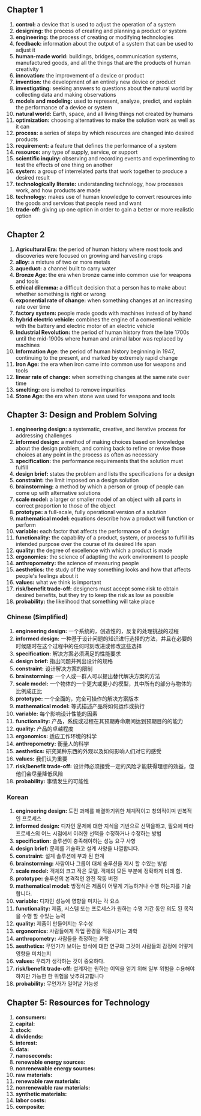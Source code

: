 ## Chapter 1

1. **control:** a device that is used to adjust the operation of a system
1. **designing:** the process of creating and planning a product or system
1. **engineering:** the process of creating or modifying technologies
1. **feedback:** information about the output of a system that can be used to adjust it
1. **human-made world:** buildings, bridges, communication systems, manufactured goods, and all the things that are the products of human creativity
1. **innovation:** the improvement of a device or product
1. **invention:** the development of an entirely new device or product
1. **investigating:** seeking answers to questions about the natural world by collecting data and making observations
1. **models and modeling:** used to represent, analyze, predict, and explain the performance of a device or system
1. **natural world:** Earth, space, and all living things not created by humans
1. **optimization:** choosing alternatives to make the solution work as well as it can
1. **process:** a series of steps by which resources are changed into desired products
1. **requirement:** a feature that defines the performance of a system
1. **resource:** any type of supply, service, or support
1. **scientific inquiry:** observing and recording events and experimenting to test the effects of one thing on another
1. **system:** a group of interrelated parts that work together to produce a desired result
1. **technologically literate:** understanding technology, how processes work, and how products are made
1. **technology:** makes use of human knowledge to convert resources into the goods and services that people need and want
1. **trade-off:** giving up one option in order to gain a better or more realistic option

## Chapter 2

1. **Agricultural Era:** the period of human history where most tools and discoveries were focused on growing and harvesting crops
1. **alloy:** a mixture of two or more metals
1. **aqueduct:** a channel built to carry water
1. **Bronze Age:** the era when bronze came into common use for weapons and tools
1. **ethical dilemma:** a difficult decision that a person has to make about whether something is right or wrong
1. **exponential rate of change:** when something changes at an increasing rate over time
1. **factory system:** people made goods with machines instead of by hand
1. **hybrid electric vehicle:** combines the engine of a conventional vehicle with the battery and electric motor of an electric vehicle
1. **Industrial Revolution:** the period of human history from the late 1700s until the mid-1900s where human and animal labor was replaced by machines
1. **Information Age:** the period of human history beginning in 1947, continuing to the present, and marked by extremely rapid change
1. **Iron Age:** the era when iron came into common use for weapons and tools
1. **linear rate of change:** when something changes at the same rate over time
1. **smelting:** ore is melted to remove impurities
1. **Stone Age:** the era when stone was used for weapons and tools

## Chapter 3: Design and Problem Solving

1. **engineering design:** a systematic, creative, and iterative process for addressing challenges
1. **informed design:** a method of making choices based on knowledge about the design problem, and coming back to refine or revise those choices at any point in the process as often as necessary
1. **specification:** the performance requirements that the solution must fulfill
1. **design brief:** states the problem and lists the specifications for a design
1. **constraint:** the limit imposed on a design solution
1. **brainstorming:** a method by which a person or group of people can come up with alternative solutions
1. **scale model:** a larger or smaller model of an object with all parts in correct proportion to those of the object
1. **prototype:** a full-scale, fully operational version of a solution
1. **mathematical model:** equations describe how a product will function or perform
1. **variable:** each factor that affects the performance of a design
1. **functionality:** the capability of a product, system, or process to fulfill its intended purpose over the course of its desired life span
1. **quality:** the degree of excellence with which a product is made
1. **ergonomics:** the science of adapting the work environment to people
1. **anthropometry:** the science of measuring people
1. **aesthetics:** the study of the way something looks and how that affects people's feelings about it
1. **values:** what we think is important
1. **risk/benefit trade-off:** designers must accept some risk to obtain desired benefits, but they try to keep the risk as low as possible
1. **probability:** the likelihood that something will take place

### Chinese (Simplified)

1. **engineering design:** 一个系统的，创造性的，反复的处理挑战的过程
1. **informed design:** 一种基于设计问题的知识进行选择的方法，并且在必要的时候随时在这个过程中的任何时刻改进或修改这些选择
1. **specification:** 解决方案必须满足的性能要求
1. **design brief:** 指出问题并列出设计的规格
1. **constraint:** 设计解决方案的限制
1. **brainstorming:** 一个人或一群人可以提出替代解决方案的方法
1. **scale model:** 一个物体的一个更大或更小的模型，其中所有的部分与物体的比例成正比
1. **prototype:** 一个全面的，完全可操作的解决方案版本
1. **mathematical model:** 等式描述产品将如何运作或执行
1. **variable:** 每个影响设计性能的因素
1. **functionality:** 产品，系统或过程在其预期寿命期间达到预期目的的能力
1. **quality:** 产品的卓越程度
1. **ergonomics:** 适应工作环境的科学
1. **anthropometry:** 衡量人的科学
1. **aesthetics:** 研究某种东西的外观以及如何影响人们对它的感受
1. **values:** 我们认为重要
1. **risk/benefit trade-off:** 设计师必须接受一定的风险才能获得理想的效益，但他们会尽量降低风险
1. **probability:** 事情发生的可能性

### Korean

1. **engineering design:** 도전 과제를 해결하기위한 체계적이고 창의적이며 반복적 인 프로세스
1. **informed design:** 디자인 문제에 대한 지식을 기반으로 선택을하고, 필요에 따라 프로세스의 어느 시점에서 이러한 선택을 수정하거나 수정하는 방법
1. **specification:** 솔루션이 충족해야하는 성능 요구 사항
1. **design brief:** 문제를 기술하고 설계 사양을 나열합니다.
1. **constraint:** 설계 솔루션에 부과 된 한계
1. **brainstorming:** 사람이나 그룹이 대체 솔루션을 제시 할 수있는 방법
1. **scale model:** 객체의 크고 작은 모델. 객체의 모든 부분에 정확하게 비례 함.
1. **prototype:** 솔루션의 본격적인 완전 작동 버전
1. **mathematical model:** 방정식은 제품이 어떻게 기능하거나 수행 하는지를 기술합니다.
1. **variable:** 디자인 성능에 영향을 미치는 각 요소
1. **functionality:** 제품, 시스템 또는 프로세스가 원하는 수명 기간 동안 의도 된 목적을 수행 할 수있는 능력
1. **quality:** 제품이 만들어지는 우수성
1. **ergonomics:** 사람들에게 작업 환경을 적응시키는 과학
1. **anthropometry:** 사람들을 측정하는 과학
1. **aesthetics:** 무언가가 보이는 방식에 대한 연구와 그것이 사람들의 감정에 어떻게 영향을 미치는지
1. **values:** 우리가 생각하는 것이 중요하다.
1. **risk/benefit trade-off:** 설계자는 원하는 이익을 얻기 위해 일부 위험을 수용해야하지만 가능한 한 위험을 낮추려고합니다
1. **probability:** 무언가가 일어날 가능성

## Chapter 5: Resources for Technology

1. **consumers:** 
1. **capital:** 
1. **stock:** 
1. **dividends:** 
1. **interest:** 
1. **data:** 
1. **nanoseconds:** 
1. **renewable energy sources:** 
1. **nonrenewable energy sources:** 
1. **raw materials:** 
1. **renewable raw materials:** 
1. **nonrenewable raw materials:** 
1. **synthetic materials:** 
1. **labor costs:** 
1. **composite:** 

